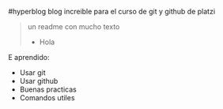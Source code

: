 #hyperblog
blog increible para el curso de git y github de platzi
>un readme con mucho texto 
> - Hola

E aprendido:
* Usar git
* Usar github
* Buenas practicas
* Comandos utiles